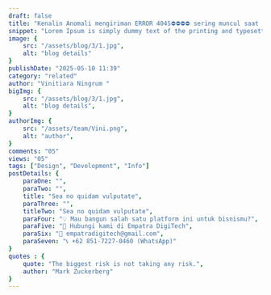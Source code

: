 ```yaml
---
draft: false
title: "Kenalin Anomali mengiriman ERROR 404S⛔️⛔️⛔️⛔️ sering muncul saat tidak tertentu yang bikin malas dan stress otak"
snippet: "Lorem Ipsum is simply dummy text of the printing and typesetting industry."
image: {
    src: "/assets/blog/3/1.jpg",
    alt: "blog details"
}
publishDate: "2025-05-10 11:39"
category: "related"
author: "Vinitiara Ningrum "
bigImg: {
    src: "/assets/blog/3/1.jpg",
    alt: "blog details",
}
authorImg: {
    src: "/assets/team/Vini.png",
    alt: "author",
}
comments: "05"
views: "05"
tags: ["Design", "Development", "Info"]
postDetails: {
    paraOne: "",
    paraTwo: "",
    title: "Sea no quidam vulputate",
    paraThree: "",
    titleTwo: "Sea no quidam vulputate",
    paraFour: "💡 Mau bangun salah satu platform ini untuk bisnismu?",
    paraFive: "📩 Hubungi kami di Empatra DigiTech",
    paraSix: "📧 empatradigitech@gmail.com",
    paraSeven: "📞 +62 851-7227-0460 (WhatsApp)"
}
quotes : {
    quote: "The biggest risk is not taking any risk.",
    author: "Mark Zuckerberg"
}
---
```

